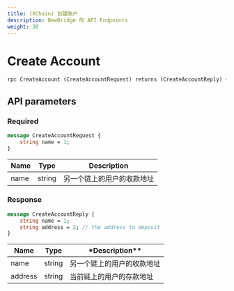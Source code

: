 ```yaml
---
title: (XChain) 创建账户
description: NewBridge 的 API Endpoints
weight: 30
---
```


# Create Account

```proto
rpc CreateAccount (CreateAccountRequest) returns (CreateAccountReply) {}
```

## API parameters

### Required

```proto
message CreateAccountRequest {
    string name = 1;
}
```

| **Name** | **Type** | **Description**            |
| -------- | -------- | -------------------------- |
| name     | string   | 另一个链上的用户的收款地址 |

### Response

```proto
message CreateAccountReply {
    string name = 1;
    string address = 2; // the address to deposit
}
```

| **Name** | **Type** | \*Description\*\*          |
| -------- | -------- | -------------------------- |
| name     | string   | 另一个链上的用户的收款地址 |
| address  | string   | 当前链上的用户的存款地址   |
